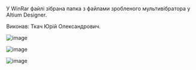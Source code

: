 У WinRar файлі зібрана папка з файлами зробленого мультивібратора у Altium Designer.

Виконав: Ткач Юрій Олександрович.

![image](https://github.com/user-attachments/assets/41514bd7-bb86-41be-804e-3e6c0eea1c67)

![image](https://github.com/user-attachments/assets/c3aad13f-10ee-4719-91ba-020b90b8139f)

![image](https://github.com/user-attachments/assets/1c6c8272-6ccb-4157-b2a7-4c9d3b72d860)
